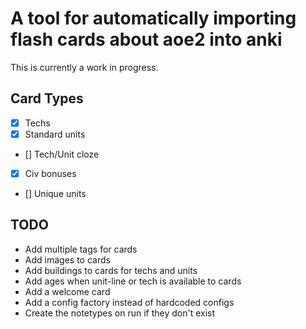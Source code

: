 # A tool for automatically importing flash cards about aoe2 into anki

This is currently a work in progress.

## Card Types
- [x] Techs
- [x] Standard units
- [] Tech/Unit cloze
- [x] Civ bonuses
- [] Unique units

## TODO

- Add multiple tags for cards
- Add images to cards
- Add buildings to cards for techs and units
- Add ages when unit-line or tech is available to cards
- Add a welcome card
- Add a config factory instead of hardcoded configs
- Create the notetypes on run if they don't exist